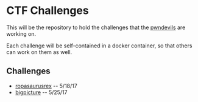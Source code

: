 # CTF Challenges

This will be the repository to hold the challenges that the
[pwndevils][pwndevils-ctf-time] are working on.

Each challenge will be self-contained in a docker container, so that
others can work on them as well.

## Challenges

- [ropasaurusrex][ropasaurusrex] -- 5/18/17
- [bigpicture][bigpicture] -- 5/25/17


[pwndevils-ctf-time]: https://ctftime.org/team/14321
[ropasaurusrex]: ropasaurusrex/README.md
[bigpicture]: bigpicture/README.md
